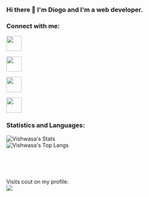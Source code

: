 ### Hi there 👋 I'm Diogo and I'm a web developer.


 ### Connect with me:

<a style="margin-right: 30px;" target="_blank" href="https://www.linkedin.com/in/diogolimas/"> <img width="40px" src="https://github.com/diogolimas/diogolimas/blob/main/img/linkedin.svg"> <a>
  
<a  target="_blank" href="mailto:diogo.libras43@gmail.com"> <img width="40px" src="https://github.com/diogolimas/diogolimas/blob/main/img/gmail.svg"> <a>
  
<a  target="_blank" href="https://instagram.com/diogolima.io"> <img  width="40px" src="https://github.com/diogolimas/diogolimas/blob/main/img/instagram.svg"> <a>
  
<a style="width: 40px;" target="_blank" href="https://diogolimas.github.io"> <img width="40px" src="https://github.com/diogolimas/diogolimas/blob/main/img/man.svg"> <a>




### **Statistics and Languages:**
![Vishwasa's Stats](https://github-readme-stats.vercel.app/api?username=diogolimas&count_private=true&hide_border=true&show_icons=true&hide_title=true&hide=stars)<br>
![Vishwasa's Top Langs](https://github-readme-stats.vercel.app/api/top-langs/?username=diogolimas&layout=compact&hide=php&hide_border=true)
<p align="center">


<br > <br ><br >


<p align="left"> 
  Visits cout on my profile: <br/>
  <img src="https://profile-counter.glitch.me/diogolimas/count.svg">
</p>


<!--
**diogolimas/diogolimas** is a ✨ _special_ ✨ repository because its `README.md` (this file) appears on your GitHub profile.

Here are some ideas to get you started:

- 🔭 I’m currently working on ...
- 🌱 I’m currently learning ...
- 👯 I’m looking to collaborate on ...
- 🤔 I’m looking for help with ...
- 💬 Ask me about ...
- 📫 How to reach me: ...
- 😄 Pronouns: ...
- ⚡ Fun fact: ...
-->

